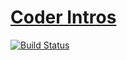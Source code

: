 # [Coder Intros](https://coderintros.com)

[![Build Status](https://semaphoreci.com/api/v1/e10jc/coderintros/branches/master/shields_badge.svg)](https://semaphoreci.com/e10jc/coderintros)
